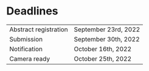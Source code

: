 # Deadlines

<!--
<table>
<tr>
    <td>Abstract registration</td>
    <td>September 23, 2022</td>
</tr>
<tr>
    <td>Submission</td>
    <td>September 30, 2022</td>
</tr>
<tr>
    <td>Notification</td>
    <td>October 16, 2022</td>
</tr>
<tr>
    <td>Camera ready</td>
    </td>October 25, 2022</td>
</tr>
</table>
-->

|         |   | 
| :-------------------- | :--------------------|
| Abstract registration | September 23rd, 2022 |
| Submission            | September 30th, 2022 |
| Notification          | October 16th, 2022 |
| Camera ready          | October 25th, 2022 |
